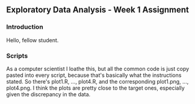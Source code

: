 ## Exploratory Data Analysis - Week 1 Assignment

### Introduction
Hello, fellow student.

### Scripts
As a computer scientist I loathe this, but all the common code is just copy pasted into every script, because that's basically what the instructions stated. So there's plot1.R, ..., plot4.R, and the corresponding plot1.png, ..., plot4.png. I think the plots are pretty close to the target ones, especially given the discrepancy in the data.